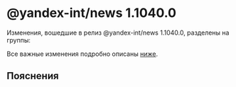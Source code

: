 # @yandex-int/news 1.1040.0

<!-- ЧЕЛОВЕЧЕСКОЕ ВСТУПЛЕНИЕ -->

Изменения, вошедшие в релиз @yandex-int/news 1.1040.0, разделены на группы:

Все важные изменения подробно описаны [ниже](#Пояснения).

## Пояснения

